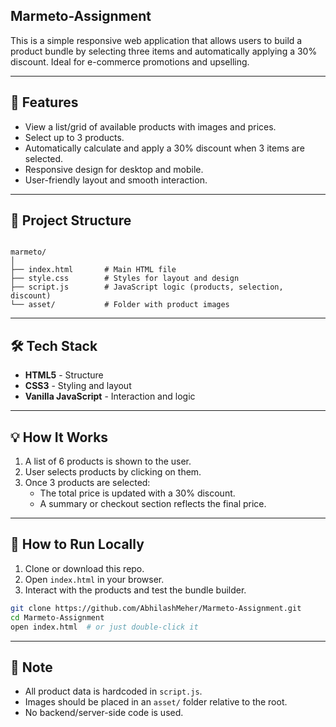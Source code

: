 ## Marmeto-Assignment

This is a simple responsive web application that allows users to build a product bundle by selecting three items and automatically applying a 30% discount. Ideal for e-commerce promotions and upselling.

---

## 🚀 Features

- View a list/grid of available products with images and prices.
- Select up to 3 products.
- Automatically calculate and apply a 30% discount when 3 items are selected.
- Responsive design for desktop and mobile.
- User-friendly layout and smooth interaction.

---

## 📁 Project Structure

```

marmeto/
│
├── index.html       # Main HTML file
├── style.css        # Styles for layout and design
├── script.js        # JavaScript logic (products, selection, discount)
└── asset/           # Folder with product images

````

---

## 🛠️ Tech Stack

- **HTML5** - Structure
- **CSS3** - Styling and layout
- **Vanilla JavaScript** - Interaction and logic

---

## 💡 How It Works

1. A list of 6 products is shown to the user.
2. User selects products by clicking on them.
3. Once 3 products are selected:
   - The total price is updated with a 30% discount.
   - A summary or checkout section reflects the final price.

---

## 🧪 How to Run Locally

1. Clone or download this repo.
2. Open `index.html` in your browser.
3. Interact with the products and test the bundle builder.

```bash
git clone https://github.com/AbhilashMeher/Marmeto-Assignment.git
cd Marmeto-Assignment
open index.html  # or just double-click it
````

---

## 📌 Note

* All product data is hardcoded in `script.js`.
* Images should be placed in an `asset/` folder relative to the root.
* No backend/server-side code is used.


